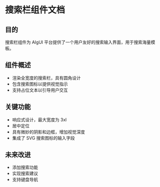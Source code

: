 # 搜索栏组件文档

## 目的
搜索栏组件为 AIgUI 平台提供了一个用户友好的搜索输入界面，用于搜索海量模板。

## 组件概述
- 渲染全宽度的搜索栏，具有圆角设计
- 包含搜索图标以提供视觉指示
- 支持占位文本以引导用户交互

## 关键功能
- 响应式设计，最大宽度为 3xl
- 居中定位
- 具有微妙的阴影和边框，增加视觉深度
- 集成了 SVG 搜索图标的输入字段

## 未来改进
- 添加搜索功能
- 实现搜索建议
- 支持键盘导航 
